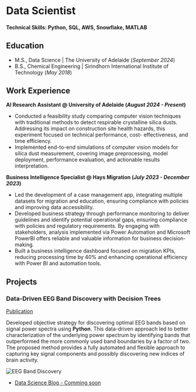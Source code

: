 # Data Scientist

#### Technical Skills: Python, SQL, AWS, Snowflake, MATLAB

## Education
							       		
- M.S., Data Science	| The University of Adelaide (_September 2024_)	 			        		
- B.S., Chemical Engineering | Sirindhorn International Institute of Technology (_May 2018_)

## Work Experience
**AI Research Assistant @ University of Adelaide (_August 2024 - Present_)**
- Conducted a feasibility study comparing computer vision techniques with traditional methods to detect respirable crystalline silica dusts. Addressing its impact on construction site health hazards, this experiment focused on technical performance, cost- effectiveness, and time efficiency.
- Implemented end-to-end simulations of computer vision models for silica dust measurement, covering image preprocessing, model deployment, performance evaluation, and actionable results interpretation.

**Business Intelligence Specialist @ Hays Migration (_July 2023 - December 2023_)**
- Led the development of a case management app, integrating multiple datasets for migration and education, ensuring compliance with policies and improving data accessibility.
- Developed business strategy through performance monitoring to deliver guidelines and identify potential operational gaps, ensuring compliance with policies and regulatory requirements. By engaging with stakeholders, analysis implemented via Power Automation and Microsoft PowerBI offers reliable and valuable information for business decision-making.
- Built a business intelligence dashboard focused on migration KPIs, reducing processing time by 40% and enhancing operational efficiency with Power BI and automation tools.


## Projects
### Data-Driven EEG Band Discovery with Decision Trees
[Publication](https://www.mdpi.com/1424-8220/22/8/3048)

Developed objective strategy for discovering optimal EEG bands based on signal power spectra using **Python**. This data-driven approach led to better characterization of the underlying power spectrum by identifying bands that outperformed the more commonly used band boundaries by a factor of two. The proposed method provides a fully automated and flexible approach to capturing key signal components and possibly discovering new indices of brain activity.

![EEG Band Discovery](/assets/img/eeg_band_discovery.jpeg)


<!-- ## Publications
1. Talebi S., Lary D.J., Wijeratne L. OH., and Lary, T. Modeling Autonomic Pupillary Responses from External Stimuli Using Machine Learning (2019). DOI: 10.26717/BJSTR.2019.20.003446 -->

- [Data Science Blog - Comming soon](https://medium.com)
